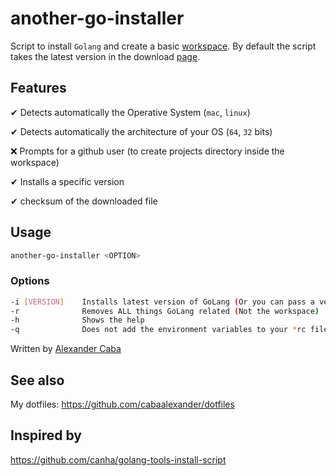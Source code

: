 # another-go-installer

Script to install `Golang` and create a basic
[workspace](https://golang.org/doc/code.html#Workspaces).
By default the script takes the latest version in the download
[page](https://golang.org/dl/).

## Features

✔ Detects automatically the Operative System (`mac`, `linux`)

✔ Detects automatically the architecture of your OS (`64`, `32` bits)

❌ Prompts for a github user (to create projects directory inside the workspace)

✔ Installs a specific version

✔ checksum of the downloaded file

## Usage

```bash
another-go-installer <OPTION>
```

### Options

```bash
-i [VERSION]    Installs latest version of GoLang (Or you can pass a version)
-r              Removes ALL things GoLang related (Not the workspace)
-h              Shows the help
-q              Does not add the environment variables to your *rc file
```

Written by [Alexander Caba](https://github.com/cabaalexander)

## See also

My dotfiles: <https://github.com/cabaalexander/dotfiles>

## Inspired by

<https://github.com/canha/golang-tools-install-script>
